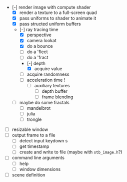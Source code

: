 * [-] render image with compute shader
    * [x] render a texture to a full-screen quad
    * [x] pass uniforms to shader to animate it
    * [x] pass structed uniform buffers
    * [-] ray tracing time
        * [x] perspective
        * [x] camera lookat
        * [x] do a bounce
        * [ ] do a 'flect
        * [ ] do a 'fract
        * [-] depth
            * [x] acquire value
        * [ ] acquire randomness
        * [ ] acceleration time ! 
            * [ ] auxiliary textures
                * [ ] depth buffer
                * [ ] frame blending
    * [ ] maybe do some fractals
        * [ ] mandelbrot
        * [ ] julia
        * [ ] trongle
* [ ] resizable window
* [ ] output frame to a file
    * [ ] detect input keydown s
    * [ ] get timestamp
    * [ ] create and write to file (maybe with `stb_image.h`?)
* [ ] command line arguments
    * [ ] help
    * [ ] window dimensions
* [ ] scene definition
